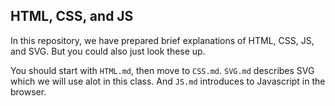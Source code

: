 ## HTML, CSS, and JS

In this repository, we have prepared brief explanations of HTML, CSS, JS, and SVG. But you could also just look these up. 

You should start with `HTML.md`, then move to `CSS.md`. `SVG.md` describes SVG which we will use alot in this class. And `JS.md` introduces to Javascript in the browser.